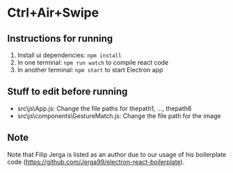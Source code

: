 # Ctrl+Air+Swipe

## Instructions for running
1. Install ui dependencies: ```npm install``` </br>
2. In one terminal: ```npm run watch``` to compile react code <br/>
3. In another terminal: ```npm start``` to start Electron app

## Stuff to edit before running
- src\js\App.js: Change the file paths for thepath1, ..., thepath6
- src\js\components\GestureMatch.js: Change the file path for the image

## Note
Note that Filip Jerga is listed as an author due to our usage of his boilerplate code (https://github.com/Jerga99/electron-react-boilerplate).

